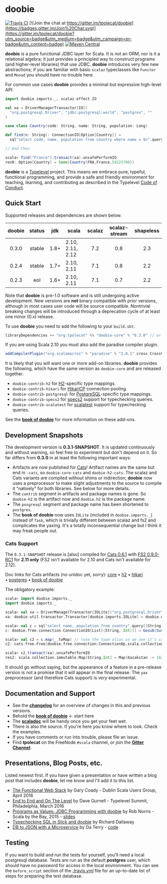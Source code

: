 # doobie

[![Travis CI](https://travis-ci.org/tpolecat/doobie.svg?branch=master)](https://travis-ci.org/tpolecat/doobie)
[![Join the chat at https://gitter.im/tpolecat/doobie](https://badges.gitter.im/Join%20Chat.svg)](https://gitter.im/tpolecat/doobie?utm_source=badge&utm_medium=badge&utm_campaign=pr-badge&utm_content=badge)
[![Maven Central](https://img.shields.io/maven-central/v/org.tpolecat/doobie-core_2.11.svg)](https://maven-badges.herokuapp.com/maven-central/org.tpolecat/doobie-core_2.11)

**doobie** is a pure functional JDBC layer for Scala. It is not an ORM, nor is it a relational algebra; it just provides a principled way to construct programs (and higher-level libraries) that use JDBC. **doobie** introduces very few new abstractions; if you are familiar with basic `scalaz` typeclasses like `Functor` and `Monad` you should have no trouble here.

For common use cases **doobie** provides a minimal but expressive high-level API:

```scala
import doobie.imports._, scalaz.effect.IO

val xa = DriverManagerTransactor[IO](
  "org.postgresql.Driver", "jdbc:postgresql:world", "postgres", ""
)

case class Country(code: String, name: String, population: Long)

def find(n: String): ConnectionIO[Option[Country]] = 
  sql"select code, name, population from country where name = $n".query[Country].option

// And then

scala> find("France").transact(xa).unsafePerformIO
res0: Option[Country] = Some(Country(FRA,France,59225700))
```

**doobie** is a [Typelevel](http://typelevel.org/) project. This means we embrace pure, typeful, functional programming, and provide a safe and friendly environment for teaching, learning, and contributing as described in the Typelevel [Code of Conduct](http://typelevel.org/conduct.html).

## Quick Start

Supported releases and dependencies are shown below.

| doobie | status |  jdk | scala            | scalaz | scalaz-stream | shapeless |
|:------:|:------:|:----:|------------------|:------:|:-------------:|:---------:|
|  0.3.0 | stable | 1.8+ | 2.10, 2.11, 2.12 |   7.2  |      0.8      |    2.3    |
|  0.2.4 | stable | 1.7+ | 2.10, 2.11       |   7.1  |      0.8      |    2.2    |
|  0.2.3 |   eol  | 1.6+ | 2.10, 2.11       |   7.1  |      0.7      |    2.2    |

Note that **doobie** is pre-1.0 software and is still undergoing active development. New versions are **not** binary compatible with prior versions, although in most cases user code will be source compatible. Nontrivial breaking changes will be introduced through a deprecation cycle of at least one minor (0.x) release.

To use **doobie** you need to add the following to your `build.sbt`.

```scala
libraryDependencies += "org.tpolecat" %% "doobie-core" % "0.3.0" // or any supported release above
```

If you are using Scala 2.10 you must also add the paradise compiler plugin.

```scala
addCompilerPlugin("org.scalamacros" % "paradise" % "2.0.1" cross CrossVersion.full)
```

It is likely that you will want one or more add-on libraries. **doobie** provides the following, which have the same version as `doobie-core` and are released together.

* `doobie-contrib-h2` for [H2](http://www.h2database.com/html/main.html)-specific type mappings.
* `doobie-contrib-hikari` for [HikariCP](https://github.com/brettwooldridge/HikariCP) connection pooling.
* `doobie-contrib-postgresql` for [PostgreSQL](http://postgresql.org)-specific type mappings.
* `doobie-contrib-specs2` for [specs2](http://etorreborre.github.io/specs2/) support for typechecking queries.
* `doobie-contrib-scalatest` for [scalatest](http://www.scalatest.org/) support for typechecking queries.

See the [**book of doobie**](http://tpolecat.github.io/doobie-0.3.0/00-index.html) for more information on these add-ons.

## Development Snapshots

The development version is **0.3.1-SNAPSHOT**. It is updated continuously and without warning, so feel free to experiment but don't depend on it. So far differs from **0.3.0** in at least the following important ways:

- Artifacts are now published for [Cats](http://typelevel.org/cats/)! Artifact names are the same but end in `-cats`, so `doobie-core-cats` and `doobie-h2-cats`. The scalaz and Cats variants are compiled without shims or indirection; **doobie** now uses a preprocessor to make slight adjustments to the source to compile it "natively" for both libraries. See below for more details.
- The `contrib` segment in artifacts and package names is gone. So `doobie-h2` is the artifact now and `doobie.h2` is the package name.
- The `posgresql` segment and package name has been shortened to `postgres`.
- The **book of doobie** now uses `IOLite` (included in `doobie.imports._`) instead of `Task`, which is trivially different between scalaz and fs2 and complicates the yaxing. It's a totally inconsequential change but I think it may freak people out. 

### Cats Support

The `0.3.1-SNAPSHOT` release is [also] compiled for [Cats 0.6.1](http://typelevel.org/cats/) with [FS2 0.9.0-RC1](https://github.com/functional-streams-for-scala/fs2) for **2.11 only** (FS2 isn't available for 2.10 and Cats isn't available for 2.12).

Doc links for Cats artifacts (no unidoc yet, sorry):
[core](https://oss.sonatype.org/service/local/repositories/snapshots/archive/org/tpolecat/doobie-core_2.11/0.3.1-SNAPSHOT/doobie-core_2.11-0.3.1-SNAPSHOT-javadoc.jar/!/index.html)
• [h2](https://oss.sonatype.org/service/local/repositories/snapshots/archive/org/tpolecat/doobie-h2_2.11/0.3.1-SNAPSHOT/doobie-h2_2.11-0.3.1-SNAPSHOT-javadoc.jar/!/index.html)
• [hikari](https://oss.sonatype.org/service/local/repositories/snapshots/archive/org/tpolecat/doobie-hikari_2.11/0.3.1-SNAPSHOT/doobie-hikari_2.11-0.3.1-SNAPSHOT-javadoc.jar/!/index.html)
• [postgres](https://oss.sonatype.org/service/local/repositories/snapshots/archive/org/tpolecat/doobie-postgres_2.11/0.3.1-SNAPSHOT/doobie-postgres_2.11-0.3.1-SNAPSHOT-javadoc.jar/!/index.html)
• [book of doobie](https://oss.sonatype.org)

The obligatory example:

```scala
scala> import doobie.imports._
import doobie.imports._

scala> val xa = DriverManagerTransactor[IOLite]("org.postgresql.Driver", "jdbc:postgresql:world", "postgres", "")
xa: doobie.util.transactor.Transactor[doobie.imports.IOLite] = doobie.util.transactor$DriverManagerTransactor$$anon$2@9ab5c78

scala> val c = sql"select name, population from country".query[(String, Int)].list
c: doobie.free.connection.ConnectionIO[List[(String, Int)]] = Gosub(Suspend(PrepareStatement4(select name, population from country)),<function1>)

scala> val c2 = c.map(_.toMap) // lose the type alias so we see it's cats.free.Free!
c2: cats.free.Free[doobie.free.connection.ConnectionOp,scala.collection.immutable.Map[String,Int]] = Gosub(Gosub(Suspend(PrepareStatement4(select name, population from country)),<function1>),<function1>)

scala> c2.transact(xa).unsafePerformIO
res2: scala.collection.immutable.Map[String,Int] = Map(Kazakstan -> 16223000, Gibraltar -> 25000, Haiti -> 8222000, Grenada -> 94000, Vanuatu -> 190000, Iraq -> 23115000, Poland -> 38653600, East Timor -> 885000, Saint Helena -> 6000, Montserrat -> 11000, Martinique -> 395000, Jordan -> 5083000, Gabon -> 1226000, Netherlands Antilles -> 217000, United States Minor Outlying Islands -> 0, Philippines -> 75967000, Somalia -> 10097000, Madagascar -> 15942000, Andorra -> 78000, Falkland Islands -> 2000, Algeria -> 31471000, Liechtenstein -> 32300, Norfolk Island -> 2000, Yugoslavia -> 10640000, Kiribati -> 83000, Angola -> 12878000, Croatia -> 4473000, Luxembourg -> 435700, Lebanon -> 3282000, United States -> 278357000, Greece -> 10545700, Eritrea -> 3850000, Bhuta...
```

It should go without saying, but the appearance of a feature in a pre-release version is not a promise that it will appear in the final release. The `yax` preprocessor (and therefore Cats support) is *very* experimental.


## Documentation and Support

- See the [**changelog**](https://github.com/tpolecat/doobie/blob/series/0.3.x/CHANGELOG.md#0.3.0) for an overview of changes in this and previous versions.
- Behold the [**book of doobie**](http://tpolecat.github.io/doobie-0.3.0/00-index.html) ← start here
- The [**scaladoc**](http://tpolecat.github.io/doc/doobie/0.3.0/api/index.html) will be handy once you get your feet wet.
- There is also the source. If you're here you know where to look. Check the examples.
- If you have comments or run into trouble, please file an issue.
- Find **tpolecat** on the FreeNode `#scala` channel, or join the [**Gitter Channel**](https://gitter.im/tpolecat/doobie).

## Presentations, Blog Posts, etc.

Listed newest first. If you have given a presentation or have written a blog post that includes **doobie**, let me know and I'll add it to this list.

- [The Functional Web Stack](https://t.co/rYH42gs2AU) by Gary Coady - Dublin Scala Users Group, April 2016
- [End to End and On The Level](https://www.youtube.com/watch?v=lMW_yMkxX4Q&list=PL_5uJkfWNxdkQd7FbN1whrTOsJPMgHgLg&index=2) by Dave Gurnell - Typelevel Summit, Philadelphia, March 2016
- [Programs as Values: JDBC Programming with doobie](https://www.youtube.com/watch?v=M5MF6M7FHPo) by Rob Norris - Scala by the Bay, 2015 - [slides](http://tpolecat.github.io/assets/sbtb-slides.pdf)
- [Typechecking SQL in Slick and doobie](http://underscore.io/blog/posts/2015/05/28/typechecking-sql.html) by Richard Dallaway
- [DB to JSON with a Microservice](http://da_terry.bitbucket.org/slides/presentation-scalasyd-functional-jdbc-http/#/) by Da Terry - [code](https://bitbucket.org/da_terry/scalasyd-doobie-http4s)

## Testing

If you want to build and run the tests for yourself, you'll need a local postgresql database. Tests are run as the default **postgres** user, which should have no password for access in the local environment. You can see the `before_script` section of the [.travis.yml](./.travis.yml) file for an up-to-date list of steps for preparing the test database.
